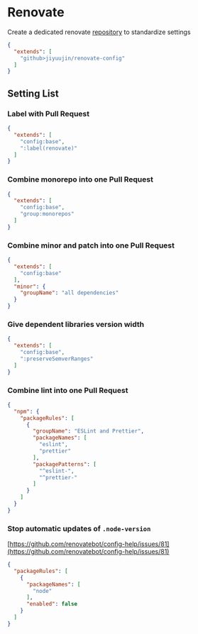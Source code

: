 # Renovate

Create a dedicated renovate [repository](https://github.com/jiyuujin/renovate-config) to standardize settings

```json
{
  "extends": [
    "github>jiyuujin/renovate-config"
  ]
}
```

## Setting List

### Label with Pull Request

```json
{
  "extends": [
    "config:base",
    ":label(renovate)"
  ]
}
```

### Combine monorepo into one Pull Request

```json
{
  "extends": [
    "config:base",
    "group:monorepos"
  ]
}
```

### Combine minor and patch into one Pull Request

```json
{
  "extends": [
    "config:base"
  ],
  "minor": {
    "groupName": "all dependencies"
  }
}
```

### Give dependent libraries version width

```json
{
  "extends": [
    "config:base",
    ":preserveSemverRanges"
  ]
}
```

### Combine lint into one Pull Request

```json
{
  "npm": {
    "packageRules": [
      {
        "groupName": "ESLint and Prettier",
        "packageNames": [
          "eslint",
          "prettier"
        ],
        "packagePatterns": [
          "^eslint-",
          "^prettier-"
        ]
      }
    ]
  }
}
```

### Stop automatic updates of `.node-version`

[https://github.com/renovatebot/config-help/issues/81](https://github.com/renovatebot/config-help/issues/81)

```json
{
  "packageRules": [
    {
      "packageNames": [
        "node"
      ],
      "enabled": false
    }
  ]
}
```
